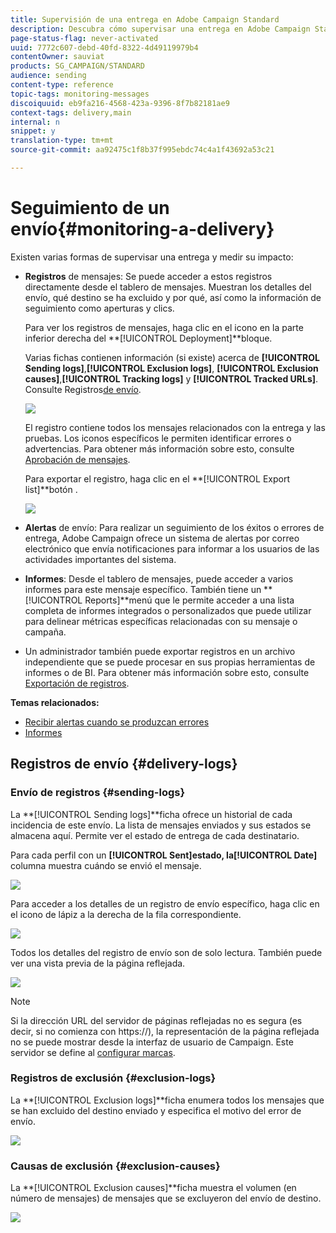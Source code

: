 ```yaml
---
title: Supervisión de una entrega en Adobe Campaign Standard
description: Descubra cómo supervisar una entrega en Adobe Campaign Standard.
page-status-flag: never-activated
uuid: 7772c607-debd-40fd-8322-4d49119979b4
contentOwner: sauviat
products: SG_CAMPAIGN/STANDARD
audience: sending
content-type: reference
topic-tags: monitoring-messages
discoiquuid: eb9fa216-4568-423a-9396-8f7b82181ae9
context-tags: delivery,main
internal: n
snippet: y
translation-type: tm+mt
source-git-commit: aa92475c1f8b37f995ebdc74c4a1f43692a53c21

---
```



# Seguimiento de un envío{#monitoring-a-delivery}

Existen varias formas de supervisar una entrega y medir su impacto:

* **Registros** de mensajes: Se puede acceder a estos registros directamente desde el tablero de mensajes. Muestran los detalles del envío, qué destino se ha excluido y por qué, así como la información de seguimiento como aperturas y clics.

   Para ver los registros de mensajes, haga clic en el icono en la parte inferior derecha del **[!UICONTROL Deployment]**bloque.

   Varias fichas contienen información (si existe) acerca de **[!UICONTROL Sending logs]**,**[!UICONTROL Exclusion logs]**, **[!UICONTROL Exclusion causes]**,**[!UICONTROL Tracking logs]** y **[!UICONTROL Tracked URLs]**. Consulte Registros[de envío](#delivery-logs).

   ![](assets/sending_delivery1.png)

   El registro contiene todos los mensajes relacionados con la entrega y las pruebas. Los iconos específicos le permiten identificar errores o advertencias. Para obtener más información sobre esto, consulte [Aprobación de mensajes](../../sending/using/previewing-messages.md).

   Para exportar el registro, haga clic en el **[!UICONTROL Export list]**botón .

   ![](assets/sending_delivery2.png)

* **Alertas** de envío: Para realizar un seguimiento de los éxitos o errores de entrega, Adobe Campaign ofrece un sistema de alertas por correo electrónico que envía notificaciones para informar a los usuarios de las actividades importantes del sistema.
* **Informes**: Desde el tablero de mensajes, puede acceder a varios informes para este mensaje específico. También tiene un **[!UICONTROL Reports]**menú que le permite acceder a una lista completa de informes integrados o personalizados que puede utilizar para delinear métricas específicas relacionadas con su mensaje o campaña.
* Un administrador también puede exportar registros en un archivo independiente que se puede procesar en sus propias herramientas de informes o de BI. Para obtener más información sobre esto, consulte [Exportación de registros](../../automating/using/exporting-logs.md).

**Temas relacionados:**

* [Recibir alertas cuando se produzcan errores](../../sending/using/receiving-alerts-when-failures-happen.md)
* [Informes](../../reporting/using/about-dynamic-reports.md)

## Registros de envío {#delivery-logs}

### Envío de registros {#sending-logs}

La **[!UICONTROL Sending logs]**ficha ofrece un historial de cada incidencia de este envío. La lista de mensajes enviados y sus estados se almacena aquí. Permite ver el estado de entrega de cada destinatario.

Para cada perfil con un **[!UICONTROL Sent]**estado, la**[!UICONTROL Date]** columna muestra cuándo se envió el mensaje.

![](assets/sending_delivery3.png)

Para acceder a los detalles de un registro de envío específico, haga clic en el icono de lápiz a la derecha de la fila correspondiente.

![](assets/sending_access-sending-log.png)

Todos los detalles del registro de envío son de solo lectura. También puede ver una vista previa de la página reflejada.

![](assets/sending_sending-log.png)

>[!NOTE]
>
>Si la dirección URL del servidor de páginas reflejadas no es segura (es decir, si no comienza con https://), la representación de la página reflejada no se puede mostrar desde la interfaz de usuario de Campaign. Este servidor se define al [configurar marcas](../../administration/using/branding.md#configuring-and-using-brands).

### Registros de exclusión {#exclusion-logs}

La **[!UICONTROL Exclusion logs]**ficha enumera todos los mensajes que se han excluido del destino enviado y especifica el motivo del error de envío.

![](assets/sending_delivery4.png)

### Causas de exclusión {#exclusion-causes}

La **[!UICONTROL Exclusion causes]**ficha muestra el volumen (en número de mensajes) de mensajes que se excluyeron del envío de destino.

![](assets/sending_delivery5.png)
